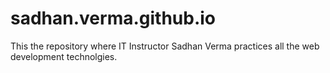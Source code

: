 # sadhan.verma.github.io
 This the repository where IT Instructor Sadhan Verma practices all the web development technolgies.
